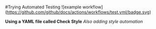 #Trying Automated Testing
![example workflow]
(https://github.com/github/docs/actions/workflows/test.yml/badge.svg)

**Using a YAML file called Check Style**
*Also adding style automation*

